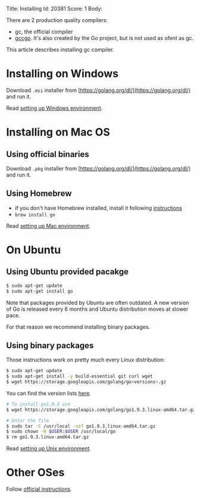 Title: Installing
Id: 20381
Score: 1
Body:

There are 2 production quality compilers:
* gc, the official compiler
* [gccgo](https://golang.org/doc/install/gccgo). It's also created by the Go project, but is not used as ofent as gc.

This article describes installing gc compiler.

# Installing on Windows

Download `.msi` installer from [https://golang.org/dl/](https://golang.org/dl/) and run it.

Read [setting up Windows environment](a-rd600086).

# Installing on Mac OS

## Using official binaries

Download `.pkg` installer from [https://golang.org/dl/](https://golang.org/dl/) and run it.

## Using Homebrew

* if you don't have Homebrew installed, install it following [instructions](https://brew.sh/)
* `brew install go`

Read [setting up Mac environment](a-rd600058).

# On Ubuntu

## Using Ubuntu provided pacakge

```bash
$ sudo apt-get update
$ sudo apt-get install go
```

Note that packages provided by Ubuntu are often outdated. A new version of Go is released every 6 months and Ubuntu distribution moves at slower pace.

For that reason we recommend installing binary packages.

## Using binary packages

Those instructions work on pretty much every Linux distribution:

```bash
$ sudo apt-get update
$ sudo apt-get install -y build-essential git curl wget
$ wget https://storage.googleapis.com/golang/go<versions>.gz
```

You can find the version lists [here](https://golang.org/doc/install).

```bash
# To install go1.9.3 use
$ wget https://storage.googleapis.com/golang/go1.9.3.linux-amd64.tar.gz

# Untar the file
$ sudo tar -C /usr/local -xzf go1.9.3.linux-amd64.tar.gz
$ sudo chown -R $USER:$USER /usr/local/go
$ rm go1.9.3.linux-amd64.tar.gz
```

Read [setting up Unix environment](a-rd6000f2).

# Other OSes

Follow [official instructions](https://golang.org/doc/install).
